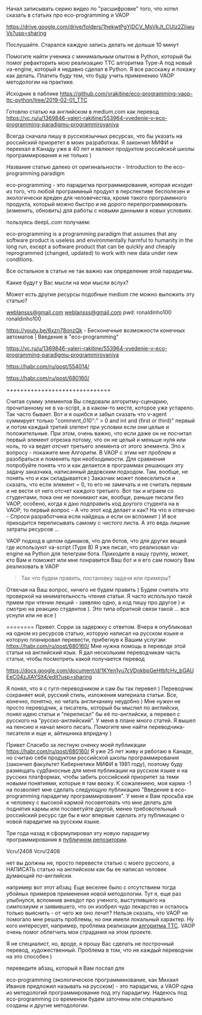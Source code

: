 
Начал записывать серию видео по "расшифровке" того, что хотел сказать в статьях про eco-programming и VAOP

https://drive.google.com/drive/folders/1hekwtPgYiDCV_MsVkJt_CUIz2ZIiwuVs?usp=sharing

Послушайте. Старался каждую запись делать не дольше 10 минут


Помогите найти ученика с минимальным опытом в Python, который бы помог рефакторить мою реализацию TTC алгоритма Type-A под новый va-engine, который я недавно сделал в Python. Я все расскажу и покажу как делать. Платить буду тем, что буду учить применению VAOP методологии на практике.

Исходник в паблике 
https://github.com/vrakitine/eco-programming-vaop-ttc-python/tree/2019-02-01_TTC


Готовлю статью на английском в medium.com как перевод https://vc.ru/u/1369846-valeri-rakitine/553964-vvedenie-v-eco-programming-paradigmu-programmirovaniya

Всегда сначала пишу в русскоязычных ресурсах, что бы указать на российский приоретет в моих разработках. Я закончил МИФИ и переехал в Канаду уже в 40 лет и являют продуктом российской школы программирования и не только )

Название статью далеко от оригинальности - Introduction to the eco-programming paradigm

eco-programming - это парадигма программирования, которая исходит из того, что любой программный продукт в перспективе бесполезен и экологически вреден для человечества, кроме такого программного продукта, который можно быстро и не дорого перепрограммировать (изменить, обновить) для работы с новыми данными в новых условиях.

пользуясь deepL.com получаем:

eco-programming is a programming paradigm that assumes that any software product is useless and environmentally harmful to humanity in the long run, except a software product that can be quickly and cheaply reprogrammed (changed, updated) to work with new data under new conditions.

Все остальное в статье не так важно как определение этой парадигмы.

Какие будут у Вас мысли на мои мысли вслух?

Может есть другие ресурсы подобные medium гле можно выложить эту статью?

weblansss@gmail.com  weblansss@gmail.com
pwd: ronaldinho100  ronaldinho100

https://youtu.be/6xzn78onzQk - Бесконечные возможности конечных автоматов | Введение в "eco-programming"

https://vc.ru/u/1369846-valeri-rakitine/553964-vvedenie-v-eco-programming-paradigmu-programmirovaniya

https://habr.com/ru/post/554014/

https://habr.com/ru/post/680160/

++++++++++++++++++++++++++++++


Считая сумму элементов Вы следовали алгоритму-сценарию, прочитанному не в va-script, а в каком-то месте, которое уже устарело. Так часто бывает. Вот и я ошибся и забыл сказать что v-agent суммирует только "comment_010":" > 0 and int and (first or third)" первый и потом каждый третий злетент при условии если они целые и положительные. При этом, очень важно, что если даже он не посчитал первый элемент отрезка потому, что он не целый и меньше нуля или ноль, то va ведет отсчет третьего элемента от этого элемента. Это к вопросу - покажите мне Алгоритм. В VAOP c этим нет проблем и разобраться и поменять при необходимости.
Для сравнения попробуйте понять что и как делается в программах решающих эту задачу заказчика, написанный дедовским подходом. Там, вообще, не понять что и как складывается )
Заказчик может повеселиться и сказать, что если элемент = 0, то его не замечать и не считать первым и не вести от него отсчет каждого третьего.
Вот так и играем со студентами, пока они не понимают как, вообще, раньше писали без VAOP, особено, когда я даю подправить код доугого студента на в VAOP, то первый вопрос - А что этот код делает и как? На что я отвечаю - Спроси разработчика если найдешь и если он вспомнит )
И все приходится переписывать самому с чистого листа. А это ведь лишние затраты ресурсов ...

VAOP подход в целом одинаков, что для ботов, что для других вещей где используют va-script (Type B)
Я уже писал, что реализовал va-engine на Python для телеграм бота.
Приходите в нашу группу, может, кто Вам и поможет или мне понравится Ваш бот и я его сам помогу Вам реализовать в VAOP

> Так что будем править, постановку задачи или примеры?

Отвечая на Ваш вопрос, ничего не будем править ) Будем считать это проверкой на мнимательность чтения статьи. Я часто использую такой прмем при чтении лекций - заявляю одно, а код пишу про другое ) и смотрю на реакцию студентов ). Это типа обратной связи такой ... все уснули или не все )

========
Привет. Сорри за задержку с ответом.
Вчера я опубликовал на одном из ресурсов статью, которую написал на русском языке и которую планировал перевести, прибегнув к Вашим услугам: https://habr.com/ru/post/680160/
Мне нужна помощь в переводе этой статьи на английский язык.
Я дал нескольким переводчикам часть статьи, чтобы посмотреть какой получается перевод

https://docs.google.com/document/d/1KYen1yu7cVDokbpGeHtbfcHy_bGAUEeC04zJIAYSlt4/edit?usp=sharing

Я понял, что я с гугл-переводчиком и сам бы так перевел )
Переводчик сохраняет мой, русский стиль, изложения материала статьи. Все, конечно, понятно, но читать англичанину неудобно )
Мне нужен не просто переводчик, а писатель, который бы мыслил по английски, понял идею статьи и "переписал" бы её по-английски, а перевел с русского на "русско-английский".
У меня в плане много статей. Я вышел на пенсию и начал много писать. 
Помогите мне найти переводчика-писателя и еще и, айтишника впридачу ) 

Привет
Спасибо за лестную оченку моей публикации 
https://habr.com/ru/post/680160/
Я уже 25 лет живу и рвботаю в Канаде, но считаю себя продуктом российской школы программирования (закончил факультет Кибернетики МИФИ в 1981 году), поэтому буду размещать судбаносные для меня публикации на русском языке и на русских платформах, чтобы забить российский приоритет за теми новыми понятиями, которые я там ввожу.
К сожалениею, моя карма -1 на позволяет мне сделать следующую публикацию "Введение в eco-programming парадигму программирования".
У меня к Вам просьба как к человеку с высокой кармой посоветовать что мне делать для поднятия кармы или посоветуйте другой, менее требовотельный российский ресурс где бы я мог впервые сделать эту публикацию о новой парадигме на русским языке.

Три года назад я сформулировал эту новую парадигму программирования в [публичном репозитории](https://github.com/vrakitine/eco-programming-paradigm). 

Vcru!2408 Vcru!2408



нет вы должны не, просто перевести статью c моего русского, а НАПИСАТЬ статью на английском как бы ее написал человек думающий по-английски.

например вот этот абзац:
Еще веселее было с отсутствием тогда убойных примеров применения новой методологии. Тут я, еще раз улыбнулся, вспомнив анекдот про ученого, выступившего на симпозиуме и заявившего, что он изобрел чудо лекарство и осталось только выяснить - от чего же оно лечит?
Нельзя сказать, что VAOP не помогало мне решать проблемы, но они имели локальный характер. Ну кого интересует, например, проблема реализации [алгоритма TTC](https://en.wikipedia.org/wiki/Top_trading_cycle). VAOP очень помог облегчить мои страдания на этом проекте.

Я не специалист, но, вроде, я прошу Вас сделать не построчный перевод, художественный. Проблема в том, что не каждый переводчик на это способен )

переведите абзац, который я Вам послал для

eco-programming (экологическое программинование, как Михаил Иванов предложил называть на русском) - это парадигма,  a VAOP одна из метедологий программирование под эту парадигму. Надеюсь под eco-programming со временем будем заточены или специально созданы и другие методологии.